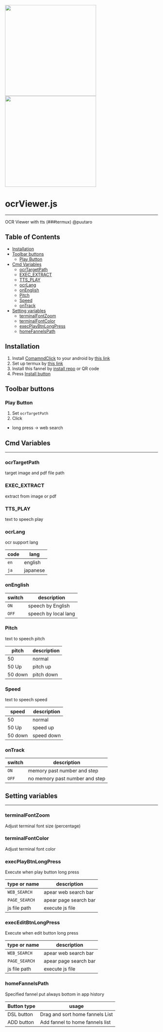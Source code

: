 
<div><img src="https://github.com/puutaro/ocrViewer/assets/55217593/f3dee7b9-7dd6-4208-8989-2334238fed42" width="300">  </div>
  
<div><img src="https://github.com/puutaro/selectTyper/assets/55217593/555e8f5f-656a-4faf-bb76-f663c01cfe47" width="300"></div> 


# ocrViewer.js
----------------

OCR Viewer with tts (###termux) @puutaro


Table of Contents
-------
<!-- vim-markdown-toc GFM --> 
* [Installation](#installation)
* [Toolbar buttons](#toolbar-buttons)
	* [Play Button](#play-button)
* [Cmd Variables](#cmd-variables)
	* [ocrTargetPath](#ocrtargetpath)
	* [EXEC_EXTRACT](#exec_extract)
	* [TTS_PLAY](#tts_play)
	* [ocrLang](#ocrlang)
	* [onEnglish](#onenglish)
	* [Pitch](#pitch)
	* [Speed](#speed)
	* [onTrack](#ontrack)
* [Setting variables](#setting-variables)
	* [terminalFontZoom](#terminalfontzoom)
	* [terminalFontColor](#terminalfontcolor)
	* [execPlayBtnLongPress](#execplaybtnlongpress)
	* [homeFannelsPath](#homefannelspath)

## Installation

1. Install [ComamndClick](https://github.com/puutaro/CommandClick) to your android by [this link](https://github.com/puutaro/CommandClick#app-installation)
2. Set up termux by [this link](https://github.com/puutaro/CommandClick/blob/master/USAGE.md#termux-setting)
3. Install this fannel by [install repo](https://github.com/puutaro/CommandClick/blob/master/USAGE.md#install-fannel) or QR code
4. Press [Install button](#install)


## Toolbar buttons

### Play Button

1. Set `ocrTargetPath`
2. Click

- long press -> web search

## Cmd Variables
--------

### ocrTargetPath 
target image and pdf file path

### EXEC_EXTRACT 
extract from image or pdf

### TTS_PLAY 
text to speech play

### ocrLang
ocr support lang

| code | lang |
| -------- | -------- |
| `en` | english |
| `ja` | japanese |

### onEnglish

| switch | description |
| ------ | --------- |
| `ON` | speech by English |
| `OFF` | speech by local lang |

### Pitch
text to speech pitch

| pitch | description |
| ------ | --------- |
| 50 | normal |
| 50 Up | pitch up |
| 50 down | pitch down |

### Speed
text to speech speed

| speed | description |
| ------ | --------- |
| 50 | normal |
| 50 Up | speed up |
| 50 down | speed down |

### onTrack

| switch | description |
| ------ | --------- |
| `ON` | memory past number and step |
| `OFF` | no memory past number and step |


## Setting variables
---------

### terminalFontZoom 
Adjust terminal font size (percentage)

### terminalFontColor
Adjust terminal font color

### execPlayBtnLongPress
Execute when play button long press

| type or name | description |
| ------- | ------- |
| `WEB_SEARCH` | apear web search bar |
| `PAGE_SEARCH` | apear page search bar |
| js file path | execute js file |


### execEditBtnLongPress
Execute when edit button long press

| type or name | description |
| ------- | ------- |
| `WEB_SEARCH` | apear web search bar |
| `PAGE_SEARCH` | apear page search bar |
| js file path | execute js file |

### homeFannelsPath
Specified fannel put always bottom in app history 

| Button type | usage | 
| --------- | --------- |
| DSL button | Drag and sort home fannels List |
| ADD button | Add fannel to home fannels list |

